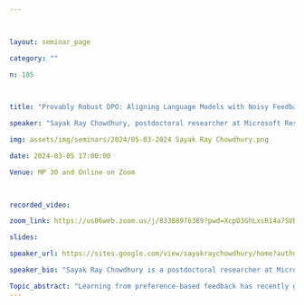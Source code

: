 ```yaml
--- 

  

layout: seminar_page 

category: "" 

n: 185

  

title: "Provably Robust DPO: Aligning Language Models with Noisy Feedback" 

speaker: "Sayak Ray Chowdhury, postdoctoral researcher at Microsoft Research, India"  

img: assets/img/seminars/2024/05-03-2024 Sayak Ray Chowdhury.png

date: 2024-03-05 17:00:00  

Venue: MP 30 and Online on Zoom 

  

recorded_video:  

zoom_link: https://us06web.zoom.us/j/83388976389?pwd=XcpO3GhLxsR14a7SVbPx33HQQa1jbt.1 

slides:  

speaker_url: https://sites.google.com/view/sayakraychowdhury/home?authuser=0

speaker_bio: "Sayak Ray Chowdhury is a postdoctoral researcher at Microsoft Research, India. Prior to this he was a postdoctoral fellow at Boston University, USA. He obtained his PhD from the Dept of ECE, IISc, where he was a recipient of Google PhD fellowship. His research interests include reinforcement learning, Bayesian optimization, multi-armed bandits and differential privacy. Recently, he has been working towards mathematical and empirical understandings of language models."

Topic_abstract: "Learning from preference-based feedback has recently gained traction as a promising approach to align language models with human interests. These aligned models demonstrate impressive capabilities across various tasks. However, noisy preference data can negatively impact alignment. Practitioners have recently proposed heuristics to mitigate the effect, but theoretical underpinnings of these methods have remained elusive. In this work, we aim to bridge this gap by introducing a general framework for policy optimization in the presence of random preference flips. We propose rDPO, a robust version of the popular direct preference optimization method, to show that it is provably tolerant to noise, and characterize its sub-optimality gap as a function of noise rate, dimension of the policy parameter, and sample size. Experiments on two real datasets show that rDPO is robust to noise in preferences compared to vanilla DPO and heuristics proposed by practitioners."
--- 
```

